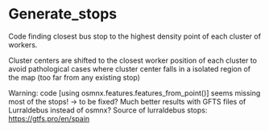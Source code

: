 # Generate_stops
Code finding closest bus stop to the highest density point of each cluster of workers.

Cluster centers are shifted to the closest worker position of each cluster to avoid pathological cases where cluster center falls in a isolated region of the map (too far from any existing stop) 

Warning: code [using osmnx.features.features_from_point()] seems missing most of the stops! -> to be fixed?
Much better results with GFTS files of Lurraldebus instead of osmnx?
Source of lurraldebus stops: https://gtfs.pro/en/spain
